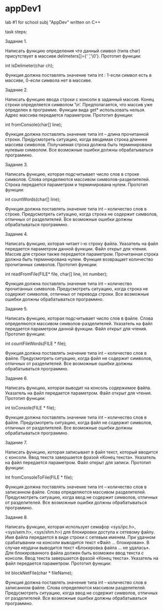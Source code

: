 # appDev1
lab #1 for  school subj "AppDev" written on C++

task steps:


Задание 1.

Написать функцию определения что данный символ (типа char) присутствует в массиве delimeters[]={‘ ’,’\0’}. Прототип функции: 

int isDelimeter(char ch); 

 Функция должна поставлять значение типа int : 1-если символ есть в массиве, 0-если символа нет в массиве.

Задание 2.

Написать функцию ввода строки с консоли в заданный массив. Конец строки определяется символом ‘\n’. Предполагается, что массив уже определен в программе. Функции вида get* использовать нельзя. Адрес массива передается параметром.   Прототип функции: 

int fromConsole(char[] line); 

 Функция должна поставлять значение типа int – длина прочитанной строки. Предусмотреть ситуацию, когда вводимая строка длиннее массива символов. Получаемая строка должна быть терминирована нулевым символом. Все возможные ошибки должны обрабатываться программно.

Задание 3. 

Написать функцию, которая подсчитывает число слов в строке символов. Слова определяются массивом символов-разделителей. Строка передается параметром и терминирована нулем.
Прототип функции: 

int countWords(char[] line); 

 Функция должна поставлять значение типа int – количество слов в строке. Предусмотреть ситуацию, когда строка не содержит символов, отличных от разделителей. Все возможные ошибки должны обрабатываться программно.

Задание 4. 

Написать функцию, которая читает i-ю строку файла. Указатель на файл передается параметром данной функции. Файл открыт для чтения. Массив для строки также передается параметром. Прочитанная строка должна быть терминирована нулем. Функция возвращает количество прочитанных символов.
Прототип функции: 

int readFromFile(FILE* file, char[] line, int number); 

 Функция должна поставлять значение типа int – количество прочитанных символов. Предусмотреть ситуацию, когда строка не содержит символов, отличных от перевода строки. Все возможные ошибки должны обрабатываться программно.


Задание 5. 

Написать функцию, которая подсчитывает число слов в файле. Слова определяются массивом символов-разделителей. Указатель на файл передается параметром данной функции. Файл открыт для чтения.
Прототип функции: 

int countFileWords(FILE * file); 

 Функция должна поставлять значение типа int – количество слов в файле. Предусмотреть ситуацию, когда файл не содержит символов, отличных от разделителей. Все возможные ошибки должны обрабатываться программно.

Задание 6. 

Написать функцию, которая выводит на консоль содержимое файла. Указатель на файл передается параметром. Файл открыт для чтения. Прототип функции: 

int toConsole(FILE * file); 

 Функция должна поставлять значение типа int – количество слов в файле. Предусмотреть ситуацию, когда файл не содержит символов, отличных от разделителей. Все возможные ошибки должны обрабатываться программно.


Задание 7.

Написать функцию, которая записывает в файл текст, который вводится с консоли. Ввод текста завершается фразой «Конец текста». Указатель на файл передается параметром. Файл открыт для записи. Прототип функции: 

Int fromConsoleToFile(FILE * file); 

 Функция должна поставлять значение типа int – количество слов в записанном файле. Слова определяются массивом разделителей. Предусмотреть ситуацию, когда ввод не содержит символов, отличных от разделителей. Все возможные ошибки должны обрабатываться программно.

Задание 8.

Написать функцию, которая использует семафор <sys/ipc.h>, <sys/sem.h>, <sys/shm.h>) для блокировки доступа к сетевому файлу. Имя файла передается в виде строки с сетевым именем.  При удачном срабатывании на консоли выводится текст «Файл … блокирован». В случае неудачи выводится текст «Блокировка файла … не удалась». Для блокированного файла должен быть возможен ввод текста с консоли. Ввод текста завершается фразой «Конец текста». Указатель на файл передается параметром. Прототип функции: 

Int blockNetFile(char * fileName); 

 Функция должна поставлять значение типа int – количество слов в записанном файле. Слова определяются массивом разделителей. Предусмотреть ситуацию, когда ввод не содержит символов, отличных от разделителей. Все возможные ошибки должны обрабатываться программно.


